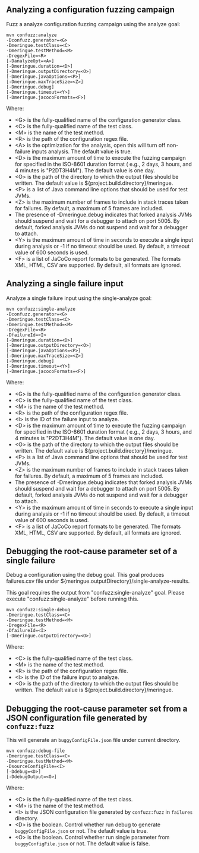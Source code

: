 ## Analyzing a configuration fuzzing campaign

Fuzz a analyze configuration fuzzing campaign using the analyze goal:

```
mvn confuzz:analyze
-Dconfuzz.generator=<G>
-Dmeringue.testClass=<C> 
-Dmeringue.testMethod=<M>
-DregexFile=<R>
[-DanalyzeOpt=<A>]
[-Dmeringue.duration=<D>]
[-Dmeringue.outputDirectory=<O>]
[-Dmeringue.javaOptions=<P>]
[-Dmeringue.maxTraceSize=<Z>]
[-Dmeringue.debug]
[-Dmeringue.timeout=<Y>]
[-Dmeringue.jacocoFormats=<F>]
```

Where:

* \<G\> is the fully-qualified name of the configuration generator class.
* \<C\> is the fully-qualified name of the test class.
* \<M\> is the name of the test method.
* \<R\> is the path of the configuration regex file.
* \<A\> is the optimization for the analysis, open this will turn off non-failure inputs analysis. The default value is true.
* \<D\> is the maximum amount of time to execute the fuzzing campaign for specified in the ISO-8601 duration format (
  e.g., 2 days, 3 hours, and 4 minutes is "P2DT3H4M"). The default value is one day.
* \<O\> is the path of the directory to which the output files should be written.
  The default value is ${project.build.directory}/meringue.
* \<P\> is a list of Java command line options that should be used for test JVMs.
* \<Z\> is the maximum number of frames to include in stack traces taken for failures. By default, a maximum of 5 frames
  are included.
* The presence of -Dmeringue.debug indicates that forked analysis JVMs should suspend and wait for a debugger to attach
  on port 5005. By default, forked analysis JVMs do not suspend and wait for a debugger to attach.
* \<Y\> is the maximum amount of time in seconds to execute a single input during analysis or -1 if no timeout should be
  used. By default, a timeout value of 600 seconds is used.
* \<F\> is a list of JaCoCo report formats to be generated. The formats XML, HTML, CSV are supported. By default, all
  formats are ignored.

## Analyzing a single failure input

Analyze a single failure input using the single-analyze goal:

```
mvn confuzz:single-analyze
-Dconfuzz.generator=<G>
-Dmeringue.testClass=<C> 
-Dmeringue.testMethod=<M>
-DregexFile=<R>
-DfailureId=<I>
[-Dmeringue.duration=<D>]
[-Dmeringue.outputDirectory=<O>]
[-Dmeringue.javaOptions=<P>]
[-Dmeringue.maxTraceSize=<Z>]
[-Dmeringue.debug]
[-Dmeringue.timeout=<Y>]
[-Dmeringue.jacocoFormats=<F>]
```

Where:

* \<G\> is the fully-qualified name of the configuration generator class.
* \<C\> is the fully-qualified name of the test class.
* \<M\> is the name of the test method.
* \<R\> is the path of the configuration regex file.
* \<I\> is the ID of the failure input to analyze.
* \<D\> is the maximum amount of time to execute the fuzzing campaign for specified in the ISO-8601 duration format (
  e.g., 2 days, 3 hours, and 4 minutes is "P2DT3H4M"). The default value is one day.
* \<O\> is the path of the directory to which the output files should be written.
  The default value is ${project.build.directory}/meringue.
* \<P\> is a list of Java command line options that should be used for test JVMs.
* \<Z\> is the maximum number of frames to include in stack traces taken for failures. By default, a maximum of 5 frames
  are included.
* The presence of -Dmeringue.debug indicates that forked analysis JVMs should suspend and wait for a debugger to attach
  on port 5005. By default, forked analysis JVMs do not suspend and wait for a debugger to attach.
* \<Y\> is the maximum amount of time in seconds to execute a single input during analysis or -1 if no timeout should be
  used. By default, a timeout value of 600 seconds is used.
* \<F\> is a list of JaCoCo report formats to be generated. The formats XML, HTML, CSV are supported. By default, all
  formats are ignored.



## Debugging the root-cause parameter set of a single failure
Debug a configuration using the debug goal.
This goal produces failures.csv file under ${meringue.outputDirectory}/single-analyze-results.

This goal requires the output from "confuzz:single-analyze" goal. Please execute "confuzz:single-analyze" before running this.



```
mvn confuzz:single-debug
-Dmeringue.testClass=<C> 
-Dmeringue.testMethod=<M>
-DregexFile=<R>
-DfailureId=<I>
[-Dmeringue.outputDirectory=<O>]
```

Where:

* \<C\> is the fully-qualified name of the test class.
* \<M\> is the name of the test method.
* \<R\> is the path of the configuration regex file.
* \<I\> is the ID of the failure input to analyze.
* \<O\> is the path of the directory to which the output files should be written.
  The default value is ${project.build.directory}/meringue.

## Debugging the root-cause parameter set from a JSON configuration file generated by `confuzz:fuzz`
This will generate an `buggyConfigFile.json` file under current directory.

```
mvn confuzz:debug-file
-Dmeringue.testClass=<C> 
-Dmeringue.testMethod=<M>
-DsourceConfigFile=<I>
[-Ddebug=<D>]
[-DdebugOutput=<O>]
```

Where:

* \<C\> is the fully-qualified name of the test class.
* \<M\> is the name of the test method.
* \<I\> is the JSON configuration file generated by `confuzz:fuzz` in `failures` directory.
* \<D\> is the boolean. Control whether run debug to generate `buggyConfigFile.json` or not. The default value is true.
* \<O\> is the boolean. Control whether run single parameter from `buggyConfigFile.json` or not. The default value is false.
